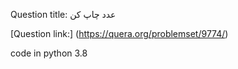 Question title: عدد چاپ کن  
  
[Question link:] (https://quera.org/problemset/9774/)  
  
code in python 3.8

